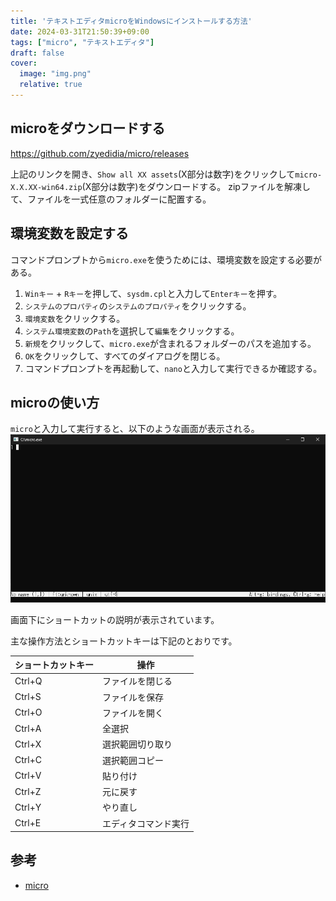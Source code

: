 ```yaml
---
title: 'テキストエディタmicroをWindowsにインストールする方法'
date: 2024-03-31T21:50:39+09:00
tags: ["micro", "テキストエディタ"]
draft: false
cover:
  image: "img.png"
  relative: true
---
```


## microをダウンロードする
https://github.com/zyedidia/micro/releases

上記のリンクを開き、`Show all XX assets`(X部分は数字)をクリックして`micro-X.X.XX-win64.zip`(X部分は数字)をダウンロードする。
zipファイルを解凍して、ファイルを一式任意のフォルダーに配置する。

## 環境変数を設定する
コマンドプロンプトから`micro.exe`を使うためには、環境変数を設定する必要がある。

1. `Winキー` + `Rキー`を押して、`sysdm.cpl`と入力して`Enterキー`を押す。
2. `システムのプロパティ`の`システムのプロパティ`をクリックする。
3. `環境変数`をクリックする。
4. `システム環境変数`の`Path`を選択して`編集`をクリックする。
5. `新規`をクリックして、`micro.exe`が含まれるフォルダーのパスを追加する。
6. `OK`をクリックして、すべてのダイアログを閉じる。
7. コマンドプロンプトを再起動して、`nano`と入力して実行できるか確認する。

## microの使い方

`micro`と入力して実行すると、以下のような画面が表示される。
![img_3.png](img_3.png)

画面下にショートカットの説明が表示されています。

主な操作方法とショートカットキーは下記のとおりです。

| ショートカットキー | 操作 | 
|--------|-----| 
| Ctrl+Q | ファイルを閉じる | 
| Ctrl+S | ファイルを保存 | 
| Ctrl+O | ファイルを開く | 
| Ctrl+A | 全選択 | 
| Ctrl+X | 選択範囲切り取り | 
| Ctrl+C | 選択範囲コピー | 
| Ctrl+V | 貼り付け | 
| Ctrl+Z | 元に戻す | 
| Ctrl+Y | やり直し | 
| Ctrl+E | エディタコマンド実行 | 

## 参考
- [micro](https://micro-editor.github.io/)